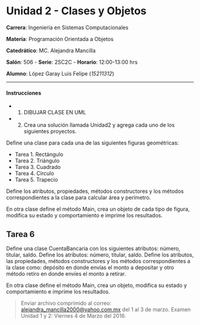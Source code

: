 # Unidad 2 - Clases y Objetos

**Carrera**: Ingeniería en Sistemas Computacionales

**Materia**: Programación Orientada a Objetos

**Catedrático**: MC. Alejandra Mancilla

**Salón**: 506 - **Serie**: 2SC2C - **Horario**: 12:00-13:00 hrs

**Alumno**: López Garay Luis Felipe (*15211312*)

---

#### Instrucciones

- 1. DIBUJAR CLASE EN UML
- 2. Crea una solución llamada Unidad2 y agrega cada uno de los siguientes proyectos.

Define una clase para cada una de las siguientes figuras geométricas:
- Tarea 1. Rectángulo
- Tarea 2. Triángulo
- Tarea 3. Cuadrado
- Tarea 4. Círculo
- Tarea 5. Trapecio

Define los atributos, propiedades, métodos constructores y los métodos correspondientes a la clase para calcular área y perímetro.

En otra clase define el método Main, crea un objeto de cada tipo de figura, modifica su estado y comportamiento e imprime los resultados.

## Tarea 6
Define una clase CuentaBancaria con los siguientes atributos: número, titular, saldo. Define los atributos: número, titular, saldo. Define los atributos, las propiedades, métodos constructores y los métodos correspondientes a la clase como: depósito en donde envías el monto a depositar y otro método retiro en donde envíes el monto a retirar.

En otra clase define el método Main, crea un objeto, modifica su estado y comportamiento e imprime los resultados.

> Enviar archivo comprimido al correo: alejandra_mancilla2000@yahoo.com.mx del 1 al 3 de marzo.
> Examen Unidad 1 y 2: Viernes 4 de Marzo del 2016.
